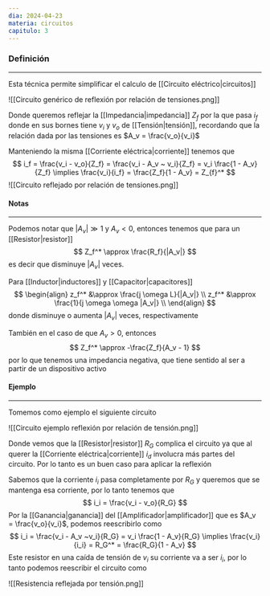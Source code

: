 ```yaml
---
dia: 2024-04-23
materia: circuitos
capitulo: 3
---
```


### Definición
---
Esta técnica permite simplificar el calculo de [[Circuito eléctrico|circuitos]]

![[Circuito genérico de reflexión por relación de tensiones.png]]

Donde queremos reflejar la [[Impedancia|impedancia]] $Z_f$ por la que pasa $i_f$ donde en sus bornes tiene $v_i$ y $v_o$ de [[Tensión|tensión]], recordando que la relación dada por las tensiones es $A_v = \frac{v_o}{v_i}$ 

Manteniendo la misma [[Corriente eléctrica|corriente]] tenemos que $$ i_f = \frac{v_i - v_o}{Z_f} = \frac{v_i - A_v ~ v_i}{Z_f} = v_i \frac{1 - A_v}{Z_f} \implies \frac{v_i}{i_f} = \frac{Z_f}{1 - A_v} = Z_{f}^* $$
![[Circuito reflejado por relación de tensiones.png]]

#### Notas
---
Podemos notar que $|A_v| \gg 1$ y $A_v < 0$, entonces tenemos que para un [[Resistor|resistor]] $$ Z_f^* \approx \frac{R_f}{|A_v|} $$ es decir que disminuye $|A_v|$ veces.

Para [[Inductor|inductores]] y [[Capacitor|capacitores]] $$ \begin{align} 
	z_f^* &\approx \frac{j \omega L}{|A_v|} \\
	z_f^* &\approx \frac{1}{j \omega \omega |A_v|} \\
\end{align} $$ donde disminuye o aumenta $|A_v|$ veces, respectivamente

También en el caso de que $A_v > 0$, entonces $$ Z_f^* \approx -\frac{Z_f}{A_v - 1} $$ por lo que tenemos una impedancia negativa, que tiene sentido al ser a partir de un dispositivo activo

#### Ejemplo
---
Tomemos como ejemplo el siguiente circuito

![[Circuito ejemplo reflexión por relación de tensión.png]]

Donde vemos que la [[Resistor|resistor]] $R_G$ complica el circuito ya que al querer la [[Corriente eléctrica|corriente]] $i_d$ involucra más partes del circuito. Por lo tanto es un buen caso para aplicar la reflexión 

Sabemos que la corriente $i_i$ pasa completamente por $R_G$ y queremos que se mantenga esa corriente, por lo tanto tenemos que $$ i_i = \frac{v_i - v_o}{R_G} $$
Por la [[Ganancia|ganancia]] del [[Amplificador|amplificador]] que es $A_v = \frac{v_o}{v_i}$, podemos reescribirlo como $$ i_i = \frac{v_i - A_v ~v_i}{R_G} = v_i \frac{1 - A_v}{R_G} \implies \frac{v_i}{i_i} = R_G^* = \frac{R_G}{1 - A_v} $$
Este resistor en una caída de tensión de $v_i$ su corriente va a ser $i_i$, por lo tanto podemos reescribir el circuito como

![[Resistencia reflejada por tensión.png]]

